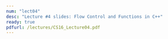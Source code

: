 ```yaml
---
num: "lect04"
desc: "Lecture #4 slides: Flow Control and Functions in C++"
ready: true
pdfurl: /lectures/CS16_Lecture04.pdf
---
```

